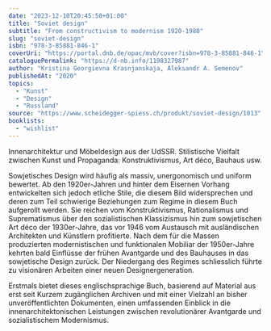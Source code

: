 ```yaml
---
date: "2023-12-10T20:45:50+01:00"
title: "Soviet design"
subtitle: "From constructivism to modernism 1920-1980"
slug: "soviet-design"
isbn: "978-3-85881-846-1"
coverUri: "https://portal.dnb.de/opac/mvb/cover?isbn=978-3-85881-846-1"
cataloguePermalink: "https://d-nb.info/1198327987"
author: "Kristina Georgievna Krasnjanskaja, Aleksandr A. Semenov"
publishedAt: "2020"
topics:
  - "Kunst"
  - "Design"
  - "Russland"
source: "https://www.scheidegger-spiess.ch/produkt/soviet-design/1013"
booklists:
  - "wishlist"
---
```


Innenarchitektur und Möbeldesign aus der UdSSR. Stilistische Vielfalt zwischen 
Kunst und Propaganda: Konstruktivismus, Art déco, Bauhaus usw.

Sowjetisches Design wird häufig als massiv, unergonomisch und uniform bewertet. 
Ab den 1920er-Jahren und hinter dem Eisernen Vorhang entwickelten sich jedoch 
etliche Stile, die diesem Bild widersprechen und deren zum Teil schwierige 
Beziehungen zum Regime in diesem Buch aufgerollt werden. Sie reichen vom 
Konstruktivismus, Rationalismus und Suprematismus über den sozialistischen 
Klassizismus hin zum sowjetischen Art déco der 1930er-Jahre, das vor 1946 vom 
Austausch mit ausländischen Architekten und Künstlern profitierte. Nach dem für 
die Massen produzierten modernistischen und funktionalen Mobiliar der 
1950er-Jahre kehrten bald Einflüsse der frühen Avantgarde und des Bauhauses in 
das sowjetische Design zurück. Der Niedergang des Regimes schliesslich führte zu 
visionären Arbeiten einer neuen Designergeneration.

Erstmals bietet dieses englischsprachige Buch, basierend auf Material aus erst 
seit Kurzem zugänglichen Archiven und mit einer Vielzahl an bisher 
unveröffentlichten Dokumenten, einen umfassenden Einblick in die 
innenarchitektonischen Leistungen zwischen revolutionärer Avantgarde und 
sozialistischem Modernismus.